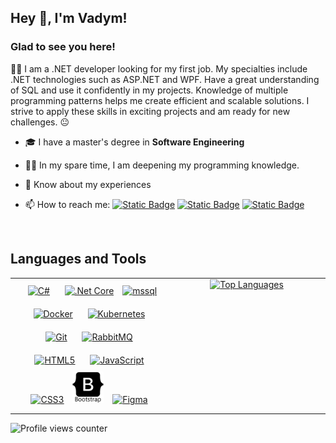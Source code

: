 ## **Hey 👋, I'm Vadym!**  


### Glad to see you here!  
👨‍💻 I am a .NET developer looking for my first job. My specialties include .NET technologies such as ASP.NET and WPF. Have a great understanding of SQL and use it confidently in my projects. Knowledge of multiple programming patterns helps me create efficient and scalable solutions. I strive to apply these skills in exciting projects and am ready for new challenges. 😐

- 🎓 I have a master's degree in **Software Engineering**
  
- 👨‍💻 In my spare time, I am deepening my programming knowledge.

- 📄 Know about my experiences 

- <div > 📫 How to reach me:  <a href="https://t.me/VadimLR" target="_blank"> <img alt="Static Badge" height="25" src="https://img.shields.io/badge/Telegram-badge?style=for-the-badge&logo=telegram&color=%23292929"></a> <a href="https://linkedin.com/in/ApachUA" target="_blank"><img alt="Static Badge" height="25"  src="https://img.shields.io/badge/Linkedin-badge?style=for-the-badge&logo=Linkedin&color=%23292929"></a> <a href="mailto:4971779@gmail.com" target="_blank"><img alt="Static Badge"  height="25" src="https://img.shields.io/badge/gmail-badge?style=for-the-badge&logo=gmail&color=%23292929"></a></div>
<br/>  


## Languages and Tools  
 
<table >
  <tr >
    <td valign="top" width="50%">
<div align="center">  
<a href="https://docs.microsoft.com/en-us/dotnet/csharp/" target="_blank"><img style="margin: 10px" src="https://profilinator.rishav.dev/skills-assets/csharp-original.svg" alt="C#" height="50" /></a> 
<a href="https://dotnet.microsoft.com/download" target="_blank"><img style="margin: 10px" src="https://profilinator.rishav.dev/skills-assets/dotnetcore.png" alt=".Net Core" height="50" /></a>
<a href="https://www.microsoft.com/en-us/sql-server" target="_blank" rel="noreferrer"> <img src="https://cyclr.com/wp-content/uploads/2022/03/ext-550.png" alt="mssql" width="50" height="50"/></a>
<a href="https://www.docker.com/" target="_blank"><img style="margin: 10px" src="https://profilinator.rishav.dev/skills-assets/docker-original-wordmark.svg" alt="Docker" height="50" /></a>  
<a href="https://kubernetes.io/" target="_blank"><img style="margin: 10px" src="https://profilinator.rishav.dev/skills-assets/kubernetes-icon.svg" alt="Kubernetes" height="50" /></a>  
<a href="https://github.com/" target="_blank"><img style="margin: 10px" src="https://profilinator.rishav.dev/skills-assets/git-scm-icon.svg" alt="Git" height="50" /></a>  
<a href="https://www.rabbitmq.com/" target="_blank"><img style="margin: 10px" src="https://profilinator.rishav.dev/skills-assets/rabbitmq-icon.svg" alt="RabbitMQ" height="50" /></a>
<a href="https://en.wikipedia.org/wiki/HTML5" target="_blank"><img style="margin: 10px" src="https://cdn-icons-png.flaticon.com/512/732/732212.png" alt="HTML5" height="50" /></a>  
<a href="https://www.javascript.com/" target="_blank"><img style="margin: 10px" src="https://profilinator.rishav.dev/skills-assets/javascript-original.svg" alt="JavaScript" height="50" /></a>  
<a href="https://www.w3schools.com/css/" target="_blank"><img style="margin: 10px" src="https://upload.wikimedia.org/wikipedia/commons/thumb/6/62/CSS3_logo.svg/1200px-CSS3_logo.svg.png" alt="CSS3" height="50" /></a>  
<a href="https://getbootstrap.com" target="_blank" rel="noreferrer"> <img src="https://raw.githubusercontent.com/devicons/devicon/master/icons/bootstrap/bootstrap-plain-wordmark.svg" alt="bootstrap" width="50" height="50"/></a>
<a href="https://www.figma.com/" target="_blank"><img style="margin: 10px" src="https://profilinator.rishav.dev/skills-assets/figma-icon.svg" alt="Figma" height="50" /></a>  
</div>
</td>
  <td valign="top" align="center" width="50%">
  <a href="https://github.com/ApachUSA"><img src="https://github-readme-stats.vercel.app/api/top-langs/?username=ApachUSA&langs_count=10&title_color=22c55e&text_color=ffffff&icon_color=0891b2&bg_color=1c1917&hide_border=true&locale=en&custom_title=Top%20%Languages" alt="Top Languages" /></a>
</td>
</tr>
</table>

![Profile views counter](https://komarev.com/ghpvc/?username=ApachUSA&&style=flat-square)  
